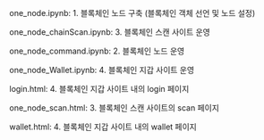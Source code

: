 one_node.ipynb: 1. 블록체인 노드 구축 (블록체인 객체 선언 및 노드 설정) </p>
one_node_chainScan.ipynb: 3. 블록체인 스캔 사이트 운영 </p>
one_node_command.ipynb: 2. 블록체인 노드 운영 </p>
one_node_Wallet.ipynb: 4. 블록체인 지갑 사이트 운영 </p>

login.html: 4. 블록체인 지갑 사이트 내의 login 페이지  </p>
one_node_scan.html: 3. 블록체인 스캔 사이트의 scan 페이지 </p>
wallet.html: 4. 블록체인 지갑 사이트 내의 wallet 페이지 </p>